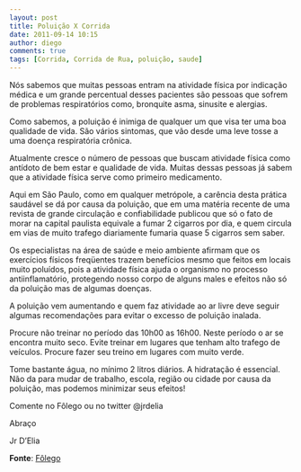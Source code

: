 ```yaml
---
layout: post
title: Poluição X Corrida
date: 2011-09-14 10:15
author: diego
comments: true
tags: [Corrida, Corrida de Rua, poluição, saude]
---
```

Nós sabemos que muitas pessoas entram na atividade física por indicação médica e um grande percentual desses pacientes são pessoas que sofrem de problemas respiratórios como, bronquite asma, sinusite e alergias.

Como sabemos, a poluição é inimiga de qualquer um que visa ter uma boa qualidade de vida. São vários sintomas, que vão desde uma leve tosse a uma doença respiratória crônica.

Atualmente cresce o número de pessoas que buscam  atividade física como antídoto de bem estar e qualidade de vida. Muitas dessas pessoas já sabem que a atividade física serve como primeiro medicamento.

Aqui em São Paulo, como em qualquer metrópole, a carência desta prática saudável se dá por causa da poluição, que em uma matéria recente de uma revista de grande circulação  e confiabilidade publicou que só o fato de morar na capital paulista equivale a fumar 2 cigarros por dia, e quem circula em vias de muito trafego diariamente fumaria quase 5 cigarros sem saber.

Os especialistas na área de saúde e meio ambiente afirmam que os exercícios físicos freqüentes trazem benefícios mesmo que feitos em locais muito poluídos, pois a atividade física ajuda o organismo no processo antiinflamatório, protegendo nosso corpo de alguns males e efeitos não só da poluição mas de algumas doenças.

A poluição vem aumentando e quem faz atividade ao ar livre deve seguir algumas recomendações para evitar o excesso de poluição inalada.

Procure não treinar no período das 10h00 as 16h00. Neste período o ar se encontra muito seco.
Evite treinar em lugares que tenham alto trafego de veículos.
Procure fazer seu treino em lugares com muito verde.
 
Tome bastante água, no mínimo 2 litros diários. A hidratação é essencial.
Não da para mudar de trabalho, escola, região ou cidade por causa da poluição, mas podemos minimizar seus efeitos!

Comente no Fôlego ou no twitter @jrdelia

Abraço

Jr D’Elia

**Fonte**: <a href="http://globoesporte.globo.com/platb/folego/2011/09/13/poluicao-x-corrida/" target="_blank">Fôlego</a>
